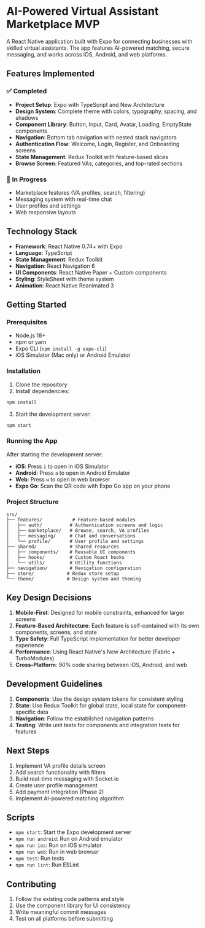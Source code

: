 # AI-Powered Virtual Assistant Marketplace MVP

A React Native application built with Expo for connecting businesses with skilled virtual assistants. The app features AI-powered matching, secure messaging, and works across iOS, Android, and web platforms.

## Features Implemented

### ✅ Completed
- **Project Setup**: Expo with TypeScript and New Architecture
- **Design System**: Complete theme with colors, typography, spacing, and shadows
- **Component Library**: Button, Input, Card, Avatar, Loading, EmptyState components
- **Navigation**: Bottom tab navigation with nested stack navigators
- **Authentication Flow**: Welcome, Login, Register, and Onboarding screens
- **State Management**: Redux Toolkit with feature-based slices
- **Browse Screen**: Featured VAs, categories, and top-rated sections

### 🚧 In Progress
- Marketplace features (VA profiles, search, filtering)
- Messaging system with real-time chat
- User profiles and settings
- Web responsive layouts

## Technology Stack

- **Framework**: React Native 0.74+ with Expo
- **Language**: TypeScript
- **State Management**: Redux Toolkit
- **Navigation**: React Navigation 6
- **UI Components**: React Native Paper + Custom components
- **Styling**: StyleSheet with theme system
- **Animation**: React Native Reanimated 3

## Getting Started

### Prerequisites
- Node.js 18+ 
- npm or yarn
- Expo CLI (`npm install -g expo-cli`)
- iOS Simulator (Mac only) or Android Emulator

### Installation

1. Clone the repository
2. Install dependencies:
```bash
npm install
```

3. Start the development server:
```bash
npm start
```

### Running the App

After starting the development server:

- **iOS**: Press `i` to open in iOS Simulator
- **Android**: Press `a` to open in Android Emulator
- **Web**: Press `w` to open in web browser
- **Expo Go**: Scan the QR code with Expo Go app on your phone

### Project Structure

```
src/
├── features/           # Feature-based modules
│   ├── auth/          # Authentication screens and logic
│   ├── marketplace/   # Browse, search, VA profiles
│   ├── messaging/     # Chat and conversations
│   └── profile/       # User profile and settings
├── shared/            # Shared resources
│   ├── components/    # Reusable UI components
│   ├── hooks/         # Custom React hooks
│   └── utils/         # Utility functions
├── navigation/        # Navigation configuration
├── store/            # Redux store setup
└── theme/            # Design system and theming
```

## Key Design Decisions

1. **Mobile-First**: Designed for mobile constraints, enhanced for larger screens
2. **Feature-Based Architecture**: Each feature is self-contained with its own components, screens, and state
3. **Type Safety**: Full TypeScript implementation for better developer experience
4. **Performance**: Using React Native's New Architecture (Fabric + TurboModules)
5. **Cross-Platform**: 90% code sharing between iOS, Android, and web

## Development Guidelines

1. **Components**: Use the design system tokens for consistent styling
2. **State**: Use Redux Toolkit for global state, local state for component-specific data
3. **Navigation**: Follow the established navigation patterns
4. **Testing**: Write unit tests for components and integration tests for features

## Next Steps

1. Implement VA profile details screen
2. Add search functionality with filters
3. Build real-time messaging with Socket.io
4. Create user profile management
5. Add payment integration (Phase 2)
6. Implement AI-powered matching algorithm

## Scripts

- `npm start`: Start the Expo development server
- `npm run android`: Run on Android emulator
- `npm run ios`: Run on iOS simulator
- `npm run web`: Run in web browser
- `npm test`: Run tests
- `npm run lint`: Run ESLint

## Contributing

1. Follow the existing code patterns and style
2. Use the component library for UI consistency
3. Write meaningful commit messages
4. Test on all platforms before submitting